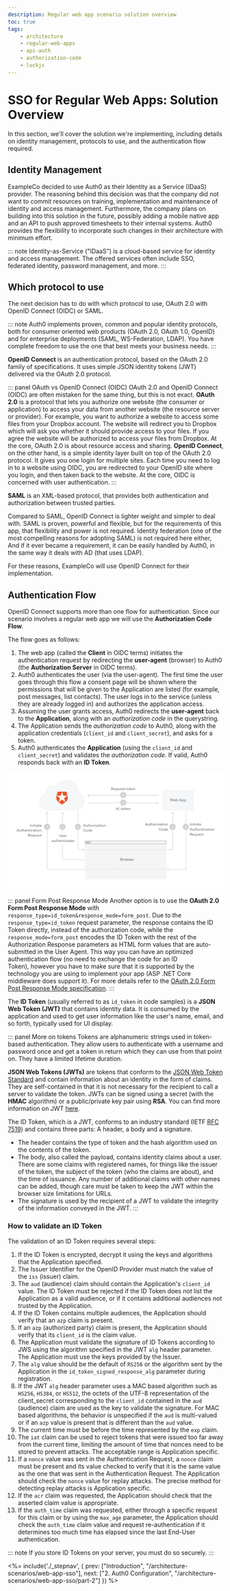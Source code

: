 ```yaml
---
description: Regular web app scenario solution overview
toc: true
tags:
    - architecture
    - regular-web-apps
    - api-auth
    - authorization-code
    - lockjs
---
```


# SSO for Regular Web Apps: Solution Overview

In this section, we'll cover the solution we're implementing, including details on identity management, protocols to use, and the authentication flow required.

## Identity Management

ExampleCo decided to use Auth0 as their Identity as a Service (IDaaS) provider. The reasoning behind this decision was that the company did not want to commit resources on  training, implementation and maintenance of identity and access management. Furthermore, the company plans on building into this solution in the future, possibly adding a mobile native app and an API to push approved timesheets to their internal systems. Auth0 provides the flexibility to incorporate such changes in their architecture with minimum effort.

::: note
Identity-as-Service ("IDaaS") is a cloud-based service for identity and access management. The offered services often include SSO, federated identity, password management, and more.
:::

## Which protocol to use

The next decision has to do with which protocol to use, OAuth 2.0 with OpenID Connect (OIDC) or SAML.

::: note
Auth0 implements proven, common and popular identity protocols, both for consumer oriented web products (OAuth 2.0, OAuth 1.0, OpenID) and for enterprise deployments (SAML, WS-Federation, LDAP). You have complete freedom to use the one that best meets your business needs.
:::

__OpenID Connect__ is an authentication protocol, based on the OAuth 2.0 family of specifications. It uses simple JSON identity tokens (JWT) delivered via the OAuth 2.0 protocol.

::: panel OAuth vs OpenID Connect (OIDC)
OAuth 2.0 and OpenID Connect (OIDC) are often mistaken for the same thing, but this is not exact.
__OAuth 2.0__ is a protocol that lets you authorize one website (the consumer or application) to access your data from another website (the resource server or provider). For example, you want to authorize a website to access some files from your Dropbox account. The website will redirect you to Dropbox which will ask you whether it should provide access to your files. If you agree the website will be authorized to access your files from Dropbox. At the core, OAuth 2.0 is about resource access and sharing.
__OpenID Connect__, on the other hand, is a simple identity layer built on top of the OAuth 2.0 protocol. It gives you one login for multiple sites. Each time you need to log in to a website using OIDC, you are redirected to your OpenID site where you login, and then taken back to the website. At the core, OIDC is concerned with user authentication.
:::

__SAML__ is an XML-based protocol, that provides both authentication and authorization between trusted parties.

Compared to SAML, OpenID Connect is lighter weight and simpler to deal with. SAML is proven, powerful and flexible, but for the requirements of this app, that flexibility and power is not required. Identity federation (one of the most compelling reasons for adopting SAML) is not required here either, And if it ever became a requirement, it can be easily handled by Auth0, in the same way it deals with AD (that uses LDAP).

For these reasons, ExampleCo will use OpenID Connect for their implementation.

## Authentication Flow

OpenID Connect supports more than one flow for authentication. Since our scenario involves a regular web app we will use the __Authorization Code Flow__.

The flow goes as follows:
1. The web app (called the __Client__ in OIDC terms) initiates the authentication request by redirecting the __user-agent__ (browser) to Auth0 (the __Authorization Server__ in OIDC terms).
1. Auth0 authenticates the user (via the user-agent). The first time the user goes through this flow a consent page will be shown where the permissions that will be given to the Application are listed (for example, post messages, list contacts). The user logs in to the service (unless they are already logged in) and authorizes the application access.
1. Assuming the user grants access, Auth0 redirects the __user-agent__ back to the __Application__, along with an _authorization code_ in the querystring.
1. The Application sends the _authorization code_ to Auth0, along with the application credentials (`client_id` and `client_secret`), and asks for a token.
1. Auth0 authenticates the __Application__ (using the `client_id` and `client_secret`) and validates the _authorization code_. If valid, Auth0 responds back with an __ID Token__.

![Diagram of the Authorization Code Flow](/media/articles/architecture-scenarios/web-app-sso/authz-code-flow.png)

::: panel Form Post Response Mode
Another option is to use the __OAuth 2.0 Form Post Response Mode__ with `response_type=id_token&response_mode=form_post`. Due to the `response_type=id_token` request parameter, the response contains the ID Token directly, instead of the authorization code, while the `response_mode=form_post` encodes the ID Token with the rest of the Authorization Response parameters as HTML form values that are auto-submitted in the User Agent. This way you can have an optimized authentication flow (no need to exchange the code for an ID Token), however you have to make sure that it is supported by the technology you are using to implement your app (ASP .NET Core middleware does support it). For more details refer to the [OAuth 2.0 Form Post Response Mode specification](https://openid.net/specs/oauth-v2-form-post-response-mode-1_0.html).
:::

The __ID Token__ (usually referred to as `id_token` in code samples) is a __JSON Web Token (JWT)__ that contains identity data. It is consumed by the application and used to get user information like the user's name, email, and so forth, typically used for UI display.

::: panel More on tokens
Tokens are alphanumeric strings used in token-based authentication. They allow users to authenticate with a username and password once and get a token in return which they can use from that point on. They have a limited lifetime duration.

__JSON Web Tokens (JWTs)__ are tokens that conform to the [JSON Web Token Standard](https://tools.ietf.org/html/rfc7519) and contain information about an identity in the form of claims. They are self-contained in that it is not necessary for the recipient to call a server to validate the token. JWTs can be signed using a secret (with the __HMAC__ algorithm) or a public/private key pair using __RSA__. You can find more information on JWT [here](/jwt).

The ID Token, which is a JWT, conforms to an industry standard (IETF [RFC 7519](https://tools.ietf.org/html/rfc7519)) and contains three parts: A header, a body and a signature.
- The header contains the type of token and the hash algorithm used on the contents of the token.
- The body, also called the payload, contains identity claims about a user. There are some claims with registered names, for things like the issuer of the token, the subject of the token (who the claims are about), and the time of issuance.  Any number of additional claims with other names can be added, though care must be taken to keep the JWT within the browser size limitations for URLs.
- The signature is used by the recipient of a JWT to validate the integrity of the information conveyed in the JWT.
:::

### How to validate an ID Token

The validation of an ID Token requires several steps:
1. If the ID Token is encrypted, decrypt it using the keys and algorithms that the Application specified.
1. The Issuer Identifier for the OpenID Provider must match the value of the `iss` (issuer) claim.
1. The `aud` (audience) claim should contain the Application's `client_id` value. The ID Token must be rejected if the ID Token does not list the Application as a valid audience, or if it contains additional audiences not trusted by the Application.
1. If the ID Token contains multiple audiences, the Application should verify that an `azp` claim is present.
1. If an `azp` (authorized party) claim is present, the Application should verify that its `client_id` is the claim value.
1. The Application must validate the signature of ID Tokens according to JWS using the algorithm specified in the JWT `alg` header parameter. The Application must use the keys provided by the Issuer.
1. The `alg` value should be the default of `RS256` or the algorithm sent by the Application in the `id_token_signed_response_alg` parameter during registration.
1. If the JWT `alg` header parameter uses a MAC based algorithm such as `HS256`, `HS384`, or `HS512`, the octets of the UTF-8 representation of the client_secret corresponding to the `client_id` contained in the `aud` (audience) claim are used as the key to validate the signature. For MAC based algorithms, the behavior is unspecified if the `aud` is multi-valued or if an `azp` value is present that is different than the `aud` value.
1. The current time must be before the time represented by the `exp` claim.
1. The `iat` claim can be used to reject tokens that were issued too far away from the current time, limiting the amount of time that nonces need to be stored to prevent attacks. The acceptable range is Application specific.
1. If a `nonce` value was sent in the Authentication Request, a `nonce` claim must be present and its value checked to verify that it is the same value as the one that was sent in the Authentication Request. The Application should check the `nonce` value for replay attacks. The precise method for detecting replay attacks is Application specific.
1. If the `acr` claim was requested, the Application should check that the asserted claim value is appropriate.
1. If the `auth_time` claim was requested, either through a specific request for this claim or by using the `max_age` parameter, the Application should check the `auth_time` claim value and request re-authentication if it determines too much time has elapsed since the last End-User authentication.

::: note
If you store ID Tokens on your server, you must do so securely.
:::

<%= include('./_stepnav', {
 prev: ["Introduction", "/architecture-scenarios/web-app-sso"],
 next: ["2. Auth0 Configuration", "/architecture-scenarios/web-app-sso/part-2"]
}) %>
